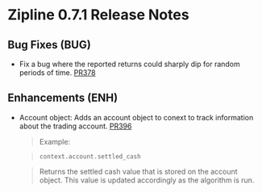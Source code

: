 # Zipline 0.7.1 Release Notes

## Bug Fixes (BUG)

* Fix a bug where the reported returns could sharply dip for random periods of time.
  [PR378](https://github.com/quantopian/zipline/pull/378)

## Enhancements (ENH)

* Account object: Adds an account object to conext to track information about the trading account. [PR396](https://github.com/quantopian/zipline/pull/396)

  > Example:

  > ```
  > context.account.settled_cash
  > ```

  > Returns the settled cash value that is stored on the account object. This value is updated accordingly as the algorithm is run.